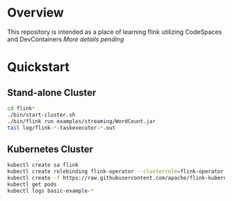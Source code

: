# Overview

This repository is intended as a place of learning flink utilizing CodeSpaces and DevContainers
_More details pending_

# Quickstart

## Stand-alone Cluster
```bash
cd flink*
./bin/start-cluster.sh
./bin/flink run examples/streaming/WordCount.jar
tail log/flink-*-taskexecutor-*.out
```

## Kubernetes Cluster
```bash
kubectl create sa flink
kubectl create rolebinding flink-operator --clusterrole=flink-operator --serviceaccount=default:flink
kubectl create -f https://raw.githubusercontent.com/apache/flink-kubernetes-operator/release-1.0.1/examples/basic.yaml
kubectl get pods
kubectl logs basic-example-*
```
